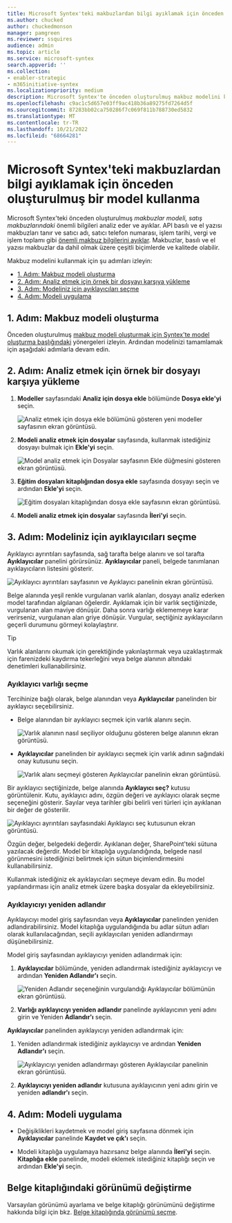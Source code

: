 ```yaml
---
title: Microsoft Syntex'teki makbuzlardan bilgi ayıklamak için önceden oluşturulmuş bir model kullanma
ms.author: chucked
author: chuckedmonson
manager: pamgreen
ms.reviewer: ssquires
audience: admin
ms.topic: article
ms.service: microsoft-syntex
search.appverid: ''
ms.collection:
- enabler-strategic
- m365initiative-syntex
ms.localizationpriority: medium
description: Microsoft Syntex'te önceden oluşturulmuş makbuz modelini kullanmayı öğrenin.
ms.openlocfilehash: c9ac1c5d657e03ff9ac418b36a89275fd7264d5f
ms.sourcegitcommit: 87283bb02ca750286f7c069f811b788730ed5832
ms.translationtype: MT
ms.contentlocale: tr-TR
ms.lasthandoff: 10/21/2022
ms.locfileid: "68664281"
---
```

# <a name="use-a-prebuilt-model-to-extract-information-from-receipts-in-microsoft-syntex"></a>Microsoft Syntex'teki makbuzlardan bilgi ayıklamak için önceden oluşturulmuş bir model kullanma

Microsoft Syntex'teki önceden oluşturulmuş *makbuzlar modeli, satış makbuzlarındaki* önemli bilgileri analiz eder ve ayıklar. API basılı ve el yazısı makbuzları tanır ve satıcı adı, satıcı telefon numarası, işlem tarihi, vergi ve işlem toplamı gibi [önemli makbuz bilgilerini ayıklar](/azure/applied-ai-services/form-recognizer/concept-receipt#field-extraction). Makbuzlar, basılı ve el yazısı makbuzlar da dahil olmak üzere çeşitli biçimlerde ve kalitede olabilir.

Makbuz modelini kullanmak için şu adımları izleyin:

- [1. Adım: Makbuz modeli oluşturma](#step-1-create-a-receipts-model)
- [2. Adım: Analiz etmek için örnek bir dosyayı karşıya yükleme](#step-2-upload-an-example-file-to-analyze)
- [3. Adım: Modeliniz için ayıklayıcıları seçme](#step-3-select-extractors-for-your-model)
- [4. Adım: Modeli uygulama](#step-4-apply-the-model)

## <a name="step-1-create-a-receipts-model"></a>1. Adım: Makbuz modeli oluşturma

Önceden oluşturulmuş [makbuz modeli oluşturmak için Syntex'te model oluşturma başlığındaki](create-syntex-model.md) yönergeleri izleyin. Ardından modelinizi tamamlamak için aşağıdaki adımlarla devam edin.

## <a name="step-2-upload-an-example-file-to-analyze"></a>2. Adım: Analiz etmek için örnek bir dosyayı karşıya yükleme

1. **Modeller** sayfasındaki **Analiz için dosya ekle** bölümünde **Dosya ekle'yi** seçin.

    ![Analiz etmek için dosya ekle bölümünü gösteren yeni modeller sayfasının ekran görüntüsü.](../media/content-understanding/prebuilt-add-file-to-analyze.png) 

2. **Modeli analiz etmek için dosyalar** sayfasında, kullanmak istediğiniz dosyayı bulmak için **Ekle'yi** seçin.

    ![Model analiz etmek için Dosyalar sayfasının Ekle düğmesini gösteren ekran görüntüsü.](../media/content-understanding/prebuilt-add-file-button.png) 

3. **Eğitim dosyaları kitaplığından dosya ekle** sayfasında dosyayı seçin ve ardından **Ekle'yi** seçin.

    ![Eğitim dosyaları kitaplığından dosya ekle sayfasının ekran görüntüsü.](../media/content-understanding/prebuilt-add-file-from-training-library.png) 

4. **Modeli analiz etmek için dosyalar** sayfasında **İleri'yi** seçin.

## <a name="step-3-select-extractors-for-your-model"></a>3. Adım: Modeliniz için ayıklayıcıları seçme

Ayıklayıcı ayrıntıları sayfasında, sağ tarafta belge alanını ve sol tarafta **Ayıklayıcılar** panelini görürsünüz. **Ayıklayıcılar** paneli, belgede tanımlanan ayıklayıcıların listesini gösterir.

   ![Ayıklayıcı ayrıntıları sayfasının ve Ayıklayıcı panelinin ekran görüntüsü.](../media/content-understanding/prebuilt-extractor-details-page.png) 

Belge alanında yeşil renkle vurgulanan varlık alanları, dosyayı analiz ederken model tarafından algılanan öğelerdir. Ayıklamak için bir varlık seçtiğinizde, vurgulanan alan maviye dönüşür. Daha sonra varlığı eklememeye karar verirseniz, vurgulanan alan griye dönüşür. Vurgular, seçtiğiniz ayıklayıcıların geçerli durumunu görmeyi kolaylaştırır.

> [!TIP]
> Varlık alanlarını okumak için gerektiğinde yakınlaştırmak veya uzaklaştırmak için farenizdeki kaydırma tekerleğini veya belge alanının altındaki denetimleri kullanabilirsiniz.

### <a name="select-an-extractor-entity"></a>Ayıklayıcı varlığı seçme

Tercihinize bağlı olarak, belge alanından veya **Ayıklayıcılar** panelinden bir ayıklayıcı seçebilirsiniz.
 
- Belge alanından bir ayıklayıcı seçmek için varlık alanını seçin.

    ![Varlık alanının nasıl seçiliyor olduğunu gösteren belge alanının ekran görüntüsü.](../media/content-understanding/prebuilt-document-area-select-field.png) 

- **Ayıklayıcılar** panelinden bir ayıklayıcı seçmek için varlık adının sağındaki onay kutusunu seçin.

    ![Varlık alanı seçmeyi gösteren Ayıklayıcılar panelinin ekran görüntüsü.](../media/content-understanding/prebuilt-extractors-panel-select-field.png) 

Bir ayıklayıcı seçtiğinizde, belge alanında **Ayıklayıcı seç?** kutusu görüntülenir. Kutu, ayıklayıcı adını, özgün değeri ve ayıklayıcı olarak seçme seçeneğini gösterir. Sayılar veya tarihler gibi belirli veri türleri için ayıklanan bir değer de gösterilir.

   ![Ayıklayıcı ayrıntıları sayfasındaki Ayıklayıcı seç kutusunun ekran görüntüsü.](../media/content-understanding/prebuilt-select-distractor-box.png) 

Özgün değer, belgedeki değerdir. Ayıklanan değer, SharePoint'teki sütuna yazılacak değerdir. Model bir kitaplığa uygulandığında, belgede nasıl görünmesini istediğinizi belirtmek için sütun biçimlendirmesini kullanabilirsiniz.

Kullanmak istediğiniz ek ayıklayıcıları seçmeye devam edin. Bu model yapılandırması için analiz etmek üzere başka dosyalar da ekleyebilirsiniz.

### <a name="rename-an-extractor"></a>Ayıklayıcıyı yeniden adlandır

Ayıklayıcıyı model giriş sayfasından veya **Ayıklayıcılar** panelinden yeniden adlandırabilirsiniz. Model kitaplığa uygulandığında bu adlar sütun adları olarak kullanılacağından, seçili ayıklayıcıları yeniden adlandırmayı düşünebilirsiniz.

Model giriş sayfasından ayıklayıcıyı yeniden adlandırmak için:

1. **Ayıklayıcılar** bölümünde, yeniden adlandırmak istediğiniz ayıklayıcıyı ve ardından **Yeniden Adlandır'ı** seçin.

    ![Yeniden Adlandır seçeneğinin vurgulandığı Ayıklayıcılar bölümünün ekran görüntüsü.](../media/content-understanding/prebuilt-model-page-rename-extractor.png) 

2. **Varlığı ayıklayıcıyı yeniden adlandır** panelinde ayıklayıcının yeni adını girin ve Yeniden **Adlandır'ı** seçin.

**Ayıklayıcılar** panelinden ayıklayıcıyı yeniden adlandırmak için:

1. Yeniden adlandırmak istediğiniz ayıklayıcıyı ve ardından **Yeniden Adlandır'ı** seçin.

    ![Ayıklayıcıyı yeniden adlandırmayı gösteren Ayıklayıcılar panelinin ekran görüntüsü.](../media/content-understanding/prebuilt-extractors-panel-rename-field.png) 

2. **Ayıklayıcıyı yeniden adlandır** kutusuna ayıklayıcının yeni adını girin ve yeniden **adlandır'ı** seçin.

## <a name="step-4-apply-the-model"></a>4. Adım: Modeli uygulama

- Değişiklikleri kaydetmek ve model giriş sayfasına dönmek için **Ayıklayıcılar** panelinde **Kaydet ve çık'ı** seçin.

- Modeli kitaplığa uygulamaya hazırsanız belge alanında **İleri'yi** seçin. **Kitaplığa ekle** panelinde, modeli eklemek istediğiniz kitaplığı seçin ve ardından **Ekle'yi** seçin.

## <a name="change-the-view-in-a-document-library"></a>Belge kitaplığındaki görünümü değiştirme

Varsayılan görünümü ayarlama ve belge kitaplığı görünümünü değiştirme hakkında bilgi için bkz. [Belge kitaplığında görünümü seçme](choose-library-view.md).


